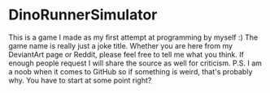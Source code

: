# DinoRunnerSimulator

This is a game I made as my first attempt at programming by myself :)
The game name is really just a joke title.
Whether you are here from my DeviantArt page or Reddit, please feel free to tell me what you think. If enough people request I will share the source as well for criticism.
P.S. I am a noob when it comes to GitHub so if something is weird, that's probably why. You have to start at some point right?
